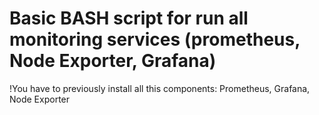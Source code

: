 # Basic BASH script for run all monitoring services (prometheus, Node Exporter, Grafana)

!You have to previously install all this components: Prometheus, Grafana, Node Exporter
